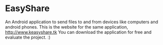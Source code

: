 # EasyShare
An Android application to send files to and from devices like computers and android phones.
This is the website for the same application,
http://www.keasyshare.tk
You can download the application for free and evaluate the project. :)
